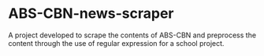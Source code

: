 # ABS-CBN-news-scraper
A project developed to scrape the contents of ABS-CBN and preprocess the content through the use of regular expression for a school project.
